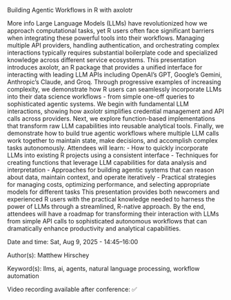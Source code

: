 Building Agentic Workflows in R with axolotr

More info
Large Language Models (LLMs) have revolutionized how we approach computational tasks, yet R users often face significant barriers when integrating these powerful tools into their workflows. Managing multiple API providers, handling authentication, and orchestrating complex interactions typically requires substantial boilerplate code and specialized knowledge across different service ecosystems. This presentation introduces axolotr, an R package that provides a unified interface for interacting with leading LLM APIs including OpenAI’s GPT, Google’s Gemini, Anthropic’s Claude, and Groq. Through progressive examples of increasing complexity, we demonstrate how R users can seamlessly incorporate LLMs into their data science workflows - from simple one-off queries to sophisticated agentic systems. We begin with fundamental LLM interactions, showing how axolotr simplifies credential management and API calls across providers. Next, we explore function-based implementations that transform raw LLM capabilities into reusable analytical tools. Finally, we demonstrate how to build true agentic workflows where multiple LLM calls work together to maintain state, make decisions, and accomplish complex tasks autonomously. Attendees will learn: - How to quickly incorporate LLMs into existing R projects using a consistent interface - Techniques for creating functions that leverage LLM capabilities for data analysis and interpretation - Approaches for building agentic systems that can reason about data, maintain context, and operate iteratively - Practical strategies for managing costs, optimizing performance, and selecting appropriate models for different tasks This presentation provides both newcomers and experienced R users with the practical knowledge needed to harness the power of LLMs through a streamlined, R-native approach. By the end, attendees will have a roadmap for transforming their interaction with LLMs from simple API calls to sophisticated autonomous workflows that can dramatically enhance productivity and analytical capabilities.

Date and time: Sat, Aug 9, 2025 - 14:45–16:00

Author(s): Matthew Hirschey

Keyword(s): llms, ai, agents, natural language processing, workflow automation

Video recording available after conference: ✅